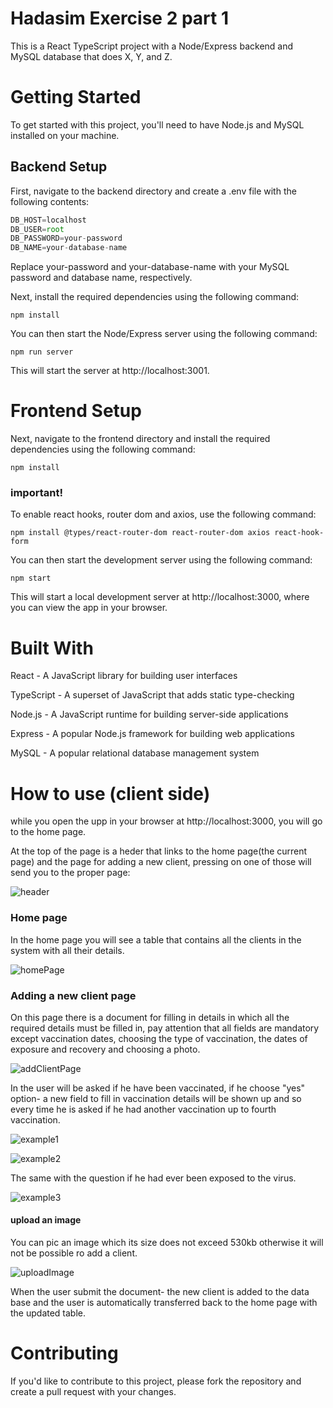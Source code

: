 # Hadasim Exercise 2 part 1
This is a React TypeScript project with a Node/Express backend and MySQL database that does X, Y, and Z.

# Getting Started

To get started with this project, you'll need to have Node.js and MySQL installed on your machine.

## Backend Setup
First, navigate to the backend directory and create a .env file with the following contents:

```js
DB_HOST=localhost
DB_USER=root
DB_PASSWORD=your-password
DB_NAME=your-database-name
```

Replace your-password and your-database-name with your MySQL password and database name, respectively.

Next, install the required dependencies using the following command:
```console
npm install
```
You can then start the Node/Express server using the following command:

```console
npm run server
```
This will start the server at http://localhost:3001.

# Frontend Setup
Next, navigate to the frontend directory and install the required dependencies using the following command:

```console
npm install
```
### important!
To enable react hooks, router dom and axios, use the following command:

```console
npm install @types/react-router-dom react-router-dom axios react-hook-form
```
You can then start the development server using the following command:
```console
npm start
```
This will start a local development server at http://localhost:3000, where you can view the app in your browser.

# Built With

React - A JavaScript library for building user interfaces

TypeScript - A superset of JavaScript that adds static type-checking

Node.js - A JavaScript runtime for building server-side applications

Express - A popular Node.js framework for building web applications

MySQL - A popular relational database management system

# How to use (client side)
 while you open the upp in your browser at http://localhost:3000, you will go to the home page.

 At the top of the page is a heder that links to the home page(the current page) and the page for adding a new client, pressing on one of those will send you to the proper page:

 ![header](/frontend/screenshots/111.png)

 ### Home page
 In the home page you will see a table that contains all the clients in the system with all their details.

 ![homePage](/frontend/screenshots/222.png)

 ### Adding a new client page
 On this page there is a document for filling in details in which all the required details must be filled in, pay attention that all fields are mandatory except vaccination dates, choosing the type of vaccination, the dates of exposure and recovery and choosing a photo.

 ![addClientPage](/frontend/screenshots/333.png)

 In the user will be asked if he have been vaccinated, if he choose "yes" option- a new field to fill in vaccination details will be shown up
 and so every time he is asked if he had another vaccination up to fourth vaccination.

 ![example1](/frontend/screenshots/444.png)

 ![example2](/frontend/screenshots/555.png)

 The same with the question if he had ever been exposed to the virus.

 ![example3](/frontend/screenshots/666.png)

  #### upload an image
  You can pic an image which its size does not exceed 530kb otherwise it will not be possible ro add a client.
  
  ![uploadImage](/frontend/screenshots/888.png)

When the user submit the document- the new client is added to the data base and the user is automatically transferred back to the home page with the updated table.


# Contributing

If you'd like to contribute to this project, please fork the repository and create a pull request with your changes.
